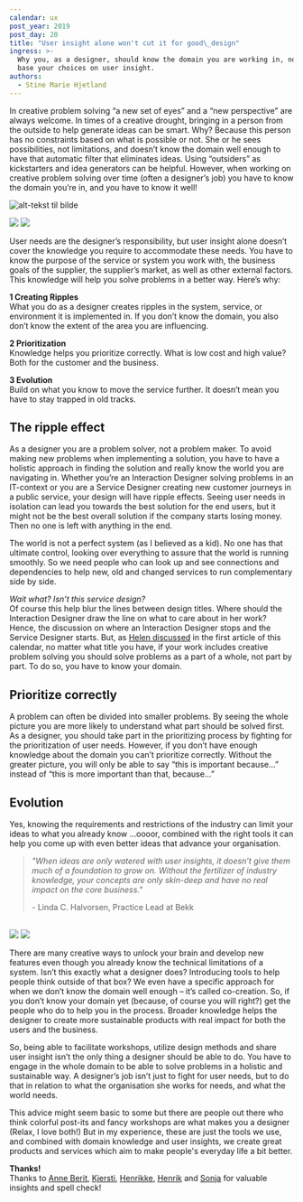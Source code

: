 ```yaml
---
calendar: ux
post_year: 2019
post_day: 20
title: "User insight alone won't cut it for good\_design"
ingress: >-
  Why you, as a designer, should know the domain you are working in, not just
  base your choices on user insight.
authors:
  - Stine Marie Hjetland
---
```

In creative problem solving “a new set of eyes” and a “new perspective” are always welcome. In times of a creative drought, bringing in a person from the outside to help generate ideas can be smart. Why? Because this person has no constraints based on what is possible or not. She or he sees possibilities, not limitations, and doesn’t know the domain well enough to have that automatic filter that eliminates ideas. Using “outsiders” as kickstarters and idea generators can be helpful. However, when working on creative problem solving over time (often a designer’s job) you have to know the domain you’re in, and you have to know it well! 

![alt-tekst til bilde](https://i.ibb.co/282Kh82/SORTtegning-domenekunnskap.png)

<img class="light-theme-image" src="https://i.ibb.co/kJM7HBG/SORTtegning-domenekunnskap.png" />
<img class="dark-theme-image" src="https://i.ibb.co/mhvYQC9/HVITtegning-domenekunnskap.png" />


User needs are the designer’s responsibility, but user insight alone doesn’t cover the knowledge you require to accommodate these needs. You have to know the purpose of the service or system you work with, the business goals of the supplier, the supplier’s market, as well as other external factors. This knowledge will help you solve problems in a better way. Here’s why:

**1 Creating Ripples**\
What you do as a designer creates ripples in the system, service, or environment it is implemented in. If you don’t know the domain, you also don’t know the extent of the area you are influencing.

**2 Prioritization**\
Knowledge helps you prioritize correctly. What is low cost and high value? Both for the customer and the business.

**3 Evolution**\
Build on what you know to move the service further. It doesn’t mean you have to stay trapped in old tracks. 

## The ripple effect

As a designer you are a problem solver, not a problem maker. To avoid making new problems when implementing a solution, you have to have a holistic approach in finding the solution and really know the world you are navigating in. Whether you’re an Interaction Designer solving problems in an IT-context or you are a Service Designer creating new customer journeys in a public service, your design will have ripple effects. Seeing user needs in isolation can lead you towards the best solution for the end users, but it might not be the best overall solution if the company starts losing money. Then no one is left with anything in the end. 

The world is not a perfect system (as I believed as a kid). No one has that ultimate control, looking over everything to assure that the world is running smoothly. So we need people who can look up and see connections and dependencies to help new, old and changed services to run complementary side by side.

_Wait what? Isn’t this service design?_\
Of course this help blur the lines between design titles. Where should the Interaction Designer draw the line on what to care about in her work? Hence, the discussion on where an Interaction Designer stops and the Service Designer starts. But, as [Helen discussed](https://ux.christmas/2019/1) in the first article of this calendar, no matter what title you have, if your work includes creative problem solving you should solve problems as a part of a whole, not part by part. To do so, you have to know your domain.

## Prioritize correctly

A problem can often be divided into smaller problems. By seeing the whole picture you are more likely to understand what part should be solved first. As a designer, you should take part in the prioritizing process by fighting for the prioritization of user needs. However, if you don’t have enough knowledge about the domain you can’t prioritize correctly. Without the greater picture, you will only be able to say “this is important because...” instead of “this is more important than that, because…” 

## Evolution

Yes, knowing the requirements and restrictions of the industry can limit your ideas to what you already know ...oooor, combined with the right tools it can help you come up with even better ideas that advance your organisation.
<br />
> _"When ideas are only watered with user insights, it doesn’t give them much of a foundation to grow on. Without the fertilizer of industry knowledge, your concepts are only skin-deep and have no real impact on the core business."_ 
>
> \- Linda C. Halvorsen, Practice Lead at Bekk
<br />

<img class="light-theme-image" src="https://i.ibb.co/z7qv05Q/SORTwater-Insight.png" />
<img class="dark-theme-image" src="https://i.ibb.co/qRr7CZ7/HVITwater-Insight.png" />

There are many creative ways to unlock your brain and develop new features even though you already know the technical limitations of a system. Isn’t this exactly what a designer does? Introducing tools to help people think outside of that box? We even have a specific approach for when we don’t know the domain well enough – it’s called co-creation. So, if you don’t know your domain yet (because, of course you will right?) get the people who do to help you in the process. Broader knowledge helps the designer to create more sustainable products with real impact for both the users and the business.  

So, being able to facilitate workshops, utilize design methods and share user insight isn’t the only thing a designer should be able to do. You have to engage in the whole domain to be able to solve problems in a holistic and sustainable way. A designer’s job isn’t just to fight for user needs, but to do that in relation to what the organisation she works for needs, and what the world needs. 

This advice might seem basic to some but there are people out there who think colorful post-its and fancy workshops are what makes you a designer (Relax, I love both!) But in my experience, these are just the tools we use, and combined with domain knowledge and user insights, we create great products and services which aim to make people's everyday life a bit better.

**Thanks!**\
Thanks to [Anne Berit](https://medium.com/@anneberitbjering), [Kjersti](https://medium.com/@kjerstibarstadstrand), [Henrikke](https://medium.com/@henrikke.haugan), [Henrik](henrik.sivertsgard@bekk.no) and [Sonja](https://uxdesign.cc/@kaeuph) for valuable insights and spell check!
